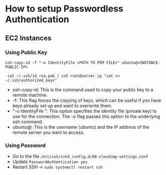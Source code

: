 # How to setup Passwordless Authentication

## EC2 Instances

### Using Public Key

```
ssh-copy-id -f "-o IdentityFile <PATH TO PEM FILE>" ubuntu@<INSTANCE-PUBLIC-IP>
```
```
 cat ~/.ssh/id_rsa.pub | ssh root@server_ip "cat >> ~/.ssh/authorized_keys"
```

- ssh-copy-id: This is the command used to copy your public key to a remote machine.
- -f: This flag forces the copying of keys, which can be useful if you have keys already set up and want to overwrite them.
- "-o IdentityFile <PATH TO PEM FILE>": This option specifies the identity file (private key) to use for the connection. The -o flag passes this option to the underlying ssh command.
- ubuntu@<INSTANCE-IP>: This is the username (ubuntu) and the IP address of the remote server you want to access.

### Using Password 

- Go to the file `/etc/ssh/sshd_config.d/60-cloudimg-settings.conf`
- Update `PasswordAuthentication yes`
- Restart SSH -> `sudo systemctl restart ssh`

